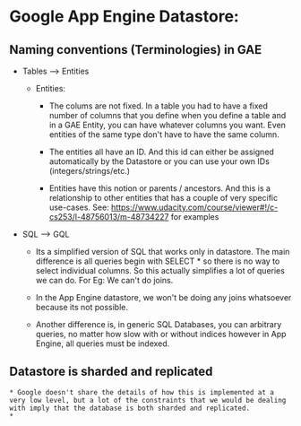 # Google App Engine Datastore:
## Naming conventions (Terminologies) in GAE
* Tables --> Entities
  * Entities:
    - The colums are not fixed. In a table you had to have a fixed number of columns that you define when you define a table and in a GAE Entity, you can have whatever columns you want. Even entities of the same type don't have to have the same column.

    - The entities all have an ID. And this id can either be assigned automatically by the Datastore or you can use your own IDs (integers/strings/etc.)

    - Entities have this notion or parents / ancestors. And this is a relationship to other entities that has a couple of very specific use-cases.
    See: https://www.udacity.com/course/viewer#!/c-cs253/l-48756013/m-48734227 for examples

* SQL --> GQL
	* Its a simplified version of SQL that works only in datastore. The main difference is all queries begin with SELECT * so there is no way to select individual columns. So this actually simplifies a lot of queries we can do. For Eg: We can't do joins.
	* In the App Engine datastore, we won't be doing any joins whatsoever because its not possible.

	* Another difference is, in generic SQL Databases, you can arbitrary queries, no matter how slow with or without indices however in App Engine, all queries must be indexed.

## Datastore is sharded and replicated
	* Google doesn't share the details of how this is implemented at a very low level, but a lot of the constraints that we would be dealing with imply that the database is both sharded and replicated.
	* 
